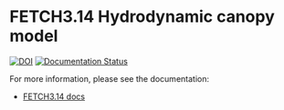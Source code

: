 # FETCH3.14 Hydrodynamic canopy model

[![DOI](https://zenodo.org/badge/429869390.svg)](https://zenodo.org/badge/latestdoi/429869390)
[![Documentation Status](https://readthedocs.org/projects/fetch3-nhl/badge/?version=latest)](https://fetch3-nhl.readthedocs.io/en/latest/?badge=latest)


For more information, please see the documentation:
- [FETCH3.14 docs](https://fetch3-nhl.readthedocs.io/)

